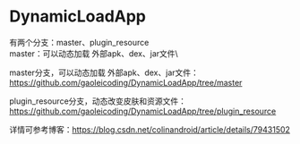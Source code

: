 # DynamicLoadApp
有两个分支：master、plugin_resource\
master：可以动态加载 外部apk、dex、jar文件\

master分支，可以动态加载 外部apk、dex、jar文件：
https://github.com/gaoleicoding/DynamicLoadApp/tree/master

plugin_resource分支，动态改变皮肤和资源文件：
https://github.com/gaoleicoding/DynamicLoadApp/tree/plugin_resource


详情可参考博客：https://blog.csdn.net/colinandroid/article/details/79431502
